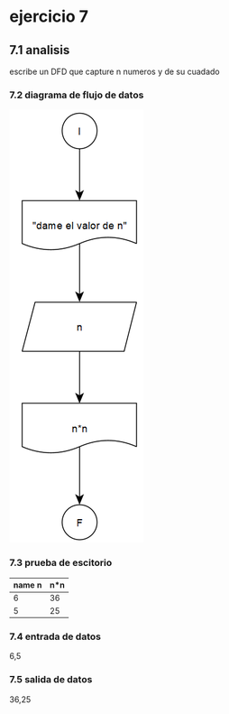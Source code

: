 # ejercicio 7
## 7.1 analisis
escribe un DFD que capture n numeros y de su cuadado
### 7.2 diagrama de flujo de datos
![alt](https://github.com/seyalocruz/ICI-fundamentos/blob/main/7.png)
### 7.3 prueba de escitorio
|name n|n*n|
|---------|----|
|6|36|
|5|25|
### 7.4 entrada de datos
6,5
### 7.5 salida de datos
36,25
